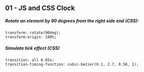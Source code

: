 ## 01 - JS and CSS Clock

##### Rotate an element by 90 degrees from the right side end (CSS):
```
transform: rotate(90deg);
transform-origin: 100%;
``` 

##### Simulate tick effect (CSS)
```
transition: all 0.05s;
transition-timing-function: cubic-bezier(0.1, 2.7, 0.58, 1); 
```



